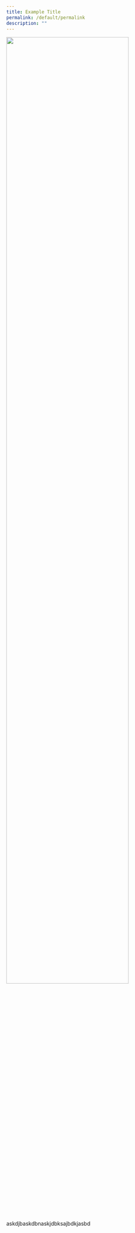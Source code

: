 ```yaml
---
title: Example Title
permalink: /default/permalink
description: ""
---
```

<img style="width:80%;max-width:1000px;" src="/images/blog/Consumer-Journey-Map.jpg">
askdjbaskdbnaskjdbksajbdkjasbd